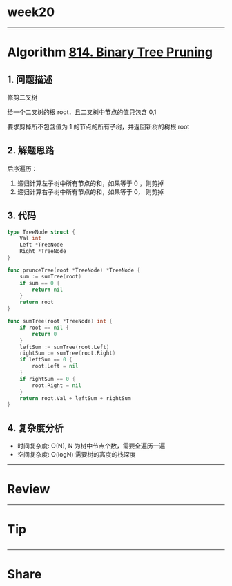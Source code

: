 # week20

---

# Algorithm [814. Binary Tree Pruning](https://leetcode.com/problems/binary-tree-pruning/)
## 1. 问题描述
修剪二叉树

给一个二叉树的根 root，且二叉树中节点的值只包含 0,1

要求剪掉所不包含值为 1 的节点的所有子树，并返回新树的树根 root

## 2. 解题思路
后序遍历：
1. 递归计算左子树中所有节点的和，如果等于 0 ，则剪掉
2. 递归计算右子树中所有节点的和，如果等于 0， 则剪掉

## 3. 代码
```go
type TreeNode struct {
	Val int
	Left *TreeNode
	Right *TreeNode
}

func prunceTree(root *TreeNode) *TreeNode {
	sum := sumTree(root)
	if sum == 0 {
		return nil
	}
	return root
}

func sumTree(root *TreeNode) int {
	if root == nil {
		return 0
	}
	leftSum := sumTree(root.Left)
	rightSum := sumTree(root.Right)
	if leftSum == 0 {
		root.Left = nil
	}
	if rightSum == 0 {
		root.Right = nil
	}
	return root.Val + leftSum + rightSum
}
```
## 4. 复杂度分析
* 时间复杂度: O(N), N 为树中节点个数，需要全遍历一遍
* 空间复杂度: O(logN) 需要树的高度的栈深度

---

# Review []()

---

# Tip

## 

---
    
# Share
## 

